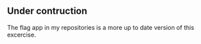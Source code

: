 ## Under contruction

The flag app in my repositories is a more up to date version of this excercise.
